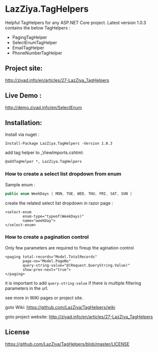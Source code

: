 # LazZiya.TagHelpers

Helpful TagHelpers for any ASP.NET Core project. Latest version 1.0.3 contains the below TagHelpers :

- PagingTagHelper
- SelectEnumTagHelper
- EmailTagHelper
- PhoneNumberTagHelper

## Project site:
http://ziyad.info/en/articles/27-LazZiya_TagHelpers

## Live Demo :
http://demo.ziyad.info/en/SelectEnum

## Installation:

Install via nuget :

````
Install-Package LazZiya.TagHelpers -Version 1.0.3
````

add tag helper to _ViewImports.cshtml:

````razor
@addTagHelper *, LazZiya.TagHelpers
````


### How to create a select list dropdown from enum

Sample enum :
````cs
public enum WeekDays { MON, TUE, WED, THU, FRI, SAT, SUN }
````

create the related select list dropdown in razor page :
````razor
<select-enum 
        enum-type="typeof(WeekDays)" 
        name="weekDay">
</select-enum>
````

### How to create a pagination control

Only few parameters are required to fireup the agination control

````razor
<paging total-records="Model.TotalRecords"
        page-no="Model.PageNo"
        query-string-value="@(Request.QueryString.Value)"
        show-prev-next="true">
</paging>
````

it is important to add `query-string-value` if there is multiple filtering parameters in the url.

see more in WiKi pages or project site.

goto Wiki: https://github.com/LazZiya/TagHelpers/wiki

goto project website: http://ziyad.info/en/articles/27-LazZiya_TagHelpers

## License
https://github.com/LazZiya/TagHelpers/blob/master/LICENSE
